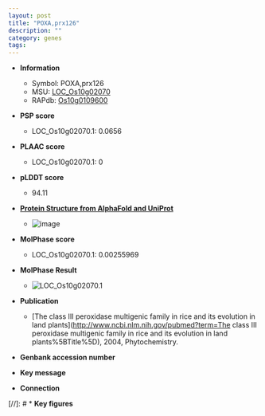 ```yaml
---
layout: post
title: "POXA,prx126"
description: ""
category: genes
tags: 
---
```


* **Information**  
    + Symbol: POXA,prx126  
    + MSU: [LOC_Os10g02070](http://rice.plantbiology.msu.edu/cgi-bin/ORF_infopage.cgi?orf=LOC_Os10g02070)  
    + RAPdb: [Os10g0109600](http://rapdb.dna.affrc.go.jp/viewer/gbrowse_details/irgsp1?name=Os10g0109600)  

* **PSP score**  
    + LOC_Os10g02070.1: 0.0656 

* **PLAAC score**  
    + LOC_Os10g02070.1: 0 

* **pLDDT score**
    + 94.11

* **[Protein Structure from AlphaFold and UniProt](https://www.uniprot.org/uniprotkb/Q7XHB1/entry#structure)**
    + ![image](https://ricepsp.github.io/images/Q7/AF-Q7XHB1-F1.png)

* **MolPhase score**
    + LOC_Os10g02070.1: 0.00255969

* **MolPhase Result**
    + ![LOC_Os10g02070.1](https://304243504.github.io/Pictures/LOC_Os10g/LOC_Os10g02070.1.png)

* **Publication**  
    + [The class III peroxidase multigenic family in rice and its evolution in land plants](http://www.ncbi.nlm.nih.gov/pubmed?term=The class III peroxidase multigenic family in rice and its evolution in land plants%5BTitle%5D), 2004, Phytochemistry.

* **Genbank accession number**  

* **Key message**  

* **Connection**  

[//]: # * **Key figures**  


